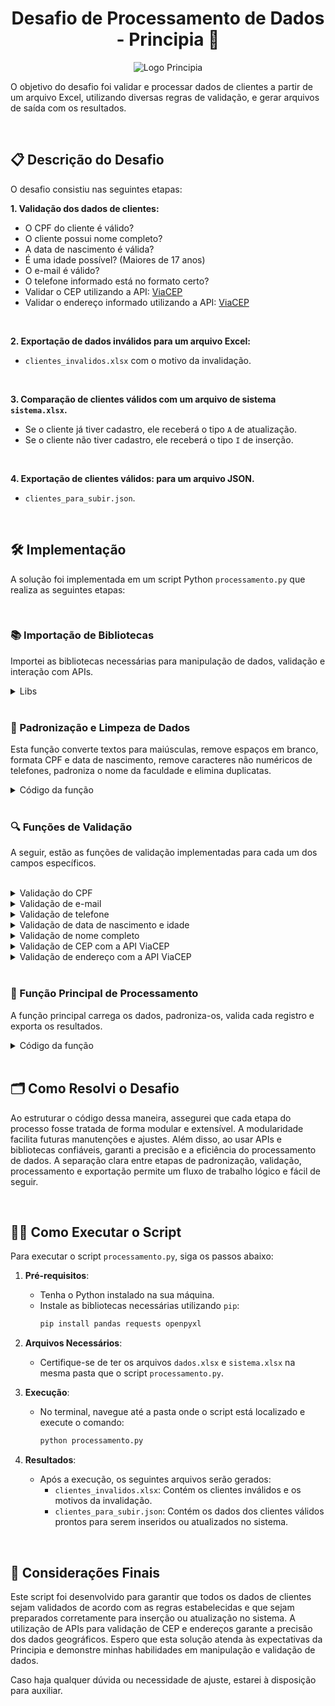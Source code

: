 <h1 align='center'>Desafio de Processamento de Dados - Principia 🚀</h1>

<p align="center">
  <img src="https://c5gwmsmjx1.execute-api.us-east-1.amazonaws.com/prod/dados_processo_seletivo/logo_empresa/147549/principia.jpg" alt="Logo Principia">
</p>

O objetivo do desafio foi validar e processar dados de clientes a partir de um arquivo Excel, utilizando diversas regras de validação, e gerar arquivos de saída com os resultados.

<br>

## 📋 Descrição do Desafio

O desafio consistiu nas seguintes etapas:

**1. Validação dos dados de clientes:**

- O CPF do cliente é válido?
- O cliente possui nome completo?
- A data de nascimento é válida?
- É uma idade possível? (Maiores de 17 anos)
- O e-mail é válido?
- O telefone informado está no formato certo?
- Validar o CEP utilizando a API: [ViaCEP](https://viacep.com.br/)
- Validar o endereço informado utilizando a API: [ViaCEP](https://viacep.com.br/)

<br>

**2. Exportação de dados inválidos para um arquivo Excel:**

- `clientes_invalidos.xlsx` com o motivo da invalidação.

<br>

**3. Comparação de clientes válidos com um arquivo de sistema `sistema.xlsx`.**

- Se o cliente já tiver cadastro, ele receberá o tipo `A` de atualização.
- Se o cliente não tiver cadastro, ele receberá o tipo `I` de inserção.

<br>

**4. Exportação de clientes válidos: para um arquivo JSON.**

- `clientes_para_subir.json`.

<br>

## 🛠 Implementação

A solução foi implementada em um script Python `processamento.py` que realiza as seguintes etapas:

<br>

### 📚 Importação de Bibliotecas

Importei as bibliotecas necessárias para manipulação de dados, validação e interação com APIs.

<details>
<summary>Libs</summary>

```python
import pandas as pd
import re
import requests
from datetime import datetime
import json
```
</details>

<br>

### 🔧 Padronização e Limpeza de Dados

Esta função converte textos para maiúsculas, remove espaços em branco, formata CPF e data de nascimento, remove caracteres não numéricos de telefones, padroniza o nome da faculdade e elimina duplicatas.

<details>
  <summary>Código da função</summary>

```python
def padronizar_e_limpar_dados(df):
    df['NOME'] = df['NOME'].str.upper().str.strip()
    df['Endereço'] = df['Endereço'].str.upper().str.strip()
    df['Bairro'] = df['Bairro'].str.upper().str.strip()
    df['Cidade'] = df['Cidade'].str.upper().str.strip()
    df['Estado'] = df['Estado'].str.upper().str.strip()
    df['Curso'] = df['Curso'].str.upper().str.strip()
    df['CPF'] = df['CPF'].apply(lambda x: re.sub(r'\D', '', str(x)).zfill(11)).str.strip()
    df['Data de Nascimento'] = pd.to_datetime(df['Data de Nascimento'], errors='coerce').dt.strftime('%Y-%m-%d').str.strip()
    df['Telefone'] = df['Telefone'].apply(lambda x: re.sub(r'\D', '', str(x)).strip())
    df['Faculdade'] = df['Faculdade'].str.lower().str.strip()
    df = df.drop_duplicates()
    return df
```
</details>

<br>

### 🔍 Funções de Validação

A seguir, estão as funções de validação implementadas para cada um dos campos específicos.

<br>

<details>
<summary>Validação do CPF</summary>

```python
# Verifica se o CPF é válido usando dígitos verificadores.
def validar_cpf(cpf):
    cpf = re.sub(r'\D', '', str(cpf)).zfill(11)
    if len(cpf) != 11:
        return False
    if cpf in [cpf[0] * 11 for _ in range(10)]:
        return False
    for i in range(9, 11):
        value = sum((int(cpf[num]) * ((i+1) - num) for num in range(0, i)))
        digit = ((value * 10) % 11) % 10
        if digit != int(cpf[i]):
            return False
    return True
```
</details>


<details>
<summary>Validação de e-mail</summary>

```python
# Verifica se o e-mail está no formato correto usando expressões regulares.
def validar_email(email):
    pattern = r'^[\w\.-]+@[\w\.-]+\.\w+$'
    return re.match(pattern, email) is not None
```
</details>


<details>
<summary>Validação de telefone</summary>

```python
#  Verifica se o telefone está no formato correto (10 ou 11 dígitos).
def validar_telefone(telefone):
    return re.match(r'^\d{10,11}$', str(telefone)) is not None
```
</details>


<details>
<summary>Validação de data de nascimento e idade</summary>

```python
# Verifica se a data é válida e se a pessoa tem mais de 17 anos.
def validar_data_nascimento(data_nascimento):
    try:
        data = datetime.strptime(data_nascimento, '%Y-%m-%d')
        idade = (datetime.now() - data).days // 365
        return idade >= 18
    except ValueError:
        return False
```
</details>


<details>
<summary>Validação de nome completo</summary>

```python
# Verifica se o nome contém pelo menos duas palavras.
def validar_nome_completo(nome):
    return len(nome.split()) >= 2
```
</details>


<details>
<summary>Validação de CEP com a API ViaCEP</summary>

```python
# Verifica se o CEP é válido e retorna os dados do endereço.
def validar_cep(cep):
    response = requests.get(f'https://viacep.com.br/ws/{cep}/json/')
    if response.status_code == 200):
        data = response.json()
        if data.get('erro'):
            return False, {}
        return True, data
    return False, {}
```
</details>


<details>
<summary>Validação de endereço com a API ViaCEP</summary>

```python
# Verifica se o endereço corresponde ao CEP fornecido.
def validar_endereco(data, endereco, bairro, cidade, estado):
    return (data['logradouro'].upper() in endereco and
            data['bairro'].upper() == bairro and
            data['localidade'].upper() == cidade and
            data['uf'].upper() == estado)
```
</details>

<br>

### 🧩 Função Principal de Processamento

A função principal carrega os dados, padroniza-os, valida cada registro e exporta os resultados.

<details>
  <summary>Código da função</summary>

```python
def processar_dados():
    # Carregar e padronizar os dados
    caminho_arquivo = 'dados.xlsx'
    df = pd.read_excel(caminho_arquivo)
    df_limpo = padronizar_e_limpar_dados(df)
    print("Dados padronizados.")

    # Validar os dados
    clientes_validos = []
    clientes_invalidos = []

    for index, row in df_limpo.iterrows():
        motivos_invalidos = []
        
        if não validar_cpf(row['CPF']):
            motivos_invalidos.append("CPF inválido")
        if não validar_nome_completo(row['NOME']):
            motivos_invalidos.append("Nome incompleto")
        if não validar_data_nascimento(row['Data de Nascimento']):
            motivos_invalidos.append("Data de nascimento inválida ou idade menor que 18")
        if não validar_email(row['Email']):
            motivos_invalidos.append("Email inválido")
        if não validar_telefone(row['Telefone']):
            motivos_invalidos.append("Telefone inválido")
        
        cep_valido, data_cep = validar_cep(row['CEP'])
        if não cep_valido:
            motivos_invalidos.append("CEP inválido")
        elif não validar_endereco(data_cep, row['Endereço'], row['Bairro'], row['Cidade'], row['Estado']):
            motivos_invalidos.append("Endereço não corresponde ao CEP")
        
        if motivos_invalidos:
            row['Motivo'] = ", ".join(motivos_invalidos)
            clientes_invalidos.append(row)
        else:
            clientes_validos.append(row)

    df_clientes_validos = pd.DataFrame(clientes_validos)
    df_clientes_invalidos = pd.DataFrame(clientes_invalidos)
    df_clientes_invalidos.to_excel('clientes```markdown
invalidos.xlsx', index=False)
    print("Validação concluída. Arquivo 'clientes_invalidos.xlsx' foi gerado.")

    # Comparar com o sistema
    sistema_path = 'sistema.xlsx'
    df_sistema = pd.read_excel(sistema_path)
    df_clientes_validos['CPF'] = df_clientes_validos['CPF'].apply(lambda x: re.sub(r'\D', '', str(x)).zfill(11))
    df_sistema['cpf'] = df_sistema['cpf'].apply(lambda x: re.sub(r'\D', '', str(x)).zfill(11))
    df_clientes_validos['TIPO'] = 'I'
    df_clientes_validos.loc[df_clientes_validos['CPF'].isin(df_sistema['cpf']), 'TIPO'] = 'A'
    print("Comparação concluída.")

    # Converter para JSON
    def converter_para_json(df):
        clientes = []
        for index, row in df.iterrows():
            cliente = {
                "id": f"{row['Faculdade']}-{row['CPF']}",
                "agrupador": row['Faculdade'],
                "tipoPessoa": "FISICA",
                "nome": row['NOME'],
                "cpf": row['CPF'],
                "dataNascimento": row['Data de Nascimento'],
                "tipo": row['TIPO'],
                "enderecos": [
                    {
                        "cep": row['CEP'],
                        "logradouro": row['Endereço'],
                        "bairro": row['Bairro'],
                        "cidade": row['Cidade'],
                        "numero": str(row['Numero']),
                        "uf": row['Estado']
                    }
                ],
                "emails": [
                    {
                        "email": row['Email']
                    }
                ],
                "telefones": [
                    {
                        "tipo": "CELULAR",
                        "ddd": row['Telefone'][:2],
                        "telefone": row['Telefone'][2:]
                    }
                ],
                "informacoesAdicionais": [
                    {
                        "campo": "cpf_aluno",
                        "linha": index + 2,
                        "coluna": 2,
                        "valor": row['CPF']
                    },
                    {
                        "campo": "registro_aluno",
                        "linha": index + 2,
                        "coluna": 12,
                        "valor": str(row['RA'])
                    },
                    {
                        "campo": "nome_aluno",
                        "linha": index + 2,
                        "coluna": 1,
                        "valor": row['NOME']
                    }
                ]
            }
            clientes.append(cliente)
        return clientes

    clientes_json = converter_para_json(df_clientes_validos)

    output_json_path = 'clientes_para_subir.json'
    with open(output_json_path, 'w', encoding='utf-8') as f:
        json.dump(clientes_json, f, ensure_ascii=False, indent=4)

    print("Conversão concluída. Arquivo 'clientes_para_subir.json' foi gerado.")

if __name__ == "__main__":
    processar_dados()
```
</details>

<br>

## 🗂 Como Resolvi o Desafio

Ao estruturar o código dessa maneira, assegurei que cada etapa do processo fosse tratada de forma modular e extensível. A modularidade facilita futuras manutenções e ajustes. Além disso, ao usar APIs e bibliotecas confiáveis, garanti a precisão e a eficiência do processamento de dados. A separação clara entre etapas de padronização, validação, processamento e exportação permite um fluxo de trabalho lógico e fácil de seguir.

<br>

## 🏃‍♂️ Como Executar o Script

Para executar o script `processamento.py`, siga os passos abaixo:

1. **Pré-requisitos**:
   - Tenha o Python instalado na sua máquina.
   - Instale as bibliotecas necessárias utilizando `pip`:
     ```bash
     pip install pandas requests openpyxl
     ```

2. **Arquivos Necessários**:
   - Certifique-se de ter os arquivos `dados.xlsx` e `sistema.xlsx` na mesma pasta que o script `processamento.py`.

3. **Execução**:
   - No terminal, navegue até a pasta onde o script está localizado e execute o comando:
     ```bash
     python processamento.py
     ```

4. **Resultados**:
   - Após a execução, os seguintes arquivos serão gerados:
     - `clientes_invalidos.xlsx`: Contém os clientes inválidos e os motivos da invalidação.
     - `clientes_para_subir.json`: Contém os dados dos clientes válidos prontos para serem inseridos ou atualizados no sistema.

<br>

## 🤝 Considerações Finais

Este script foi desenvolvido para garantir que todos os dados de clientes sejam validados de acordo com as regras estabelecidas e que sejam preparados corretamente para inserção ou atualização no sistema. A utilização de APIs para validação de CEP e endereços garante a precisão dos dados geográficos. Espero que esta solução atenda às expectativas da Principia e demonstre minhas habilidades em manipulação e validação de dados.

Caso haja qualquer dúvida ou necessidade de ajuste, estarei à disposição para auxiliar.